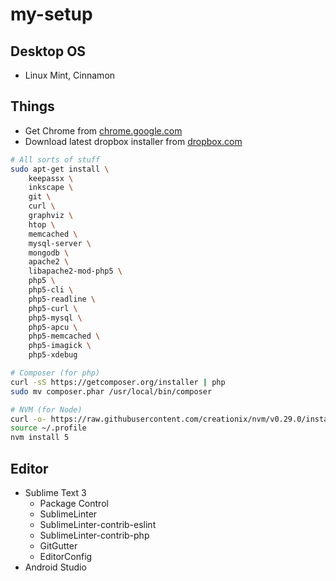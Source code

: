 # my-setup

## Desktop OS

* Linux Mint, Cinnamon

## Things

* Get Chrome from [chrome.google.com](https://chrome.google.com)
* Download latest dropbox installer from [dropbox.com](https://dropbox.com)

```sh
# All sorts of stuff
sudo apt-get install \
	keepassx \
	inkscape \
	git \
	curl \
	graphviz \
	htop \
	memcached \
	mysql-server \
	mongodb \
	apache2 \
	libapache2-mod-php5 \
	php5 \
	php5-cli \
	php5-readline \
	php5-curl \
	php5-mysql \
	php5-apcu \
	php5-memcached \
	php5-imagick \
	php5-xdebug

# Composer (for php)
curl -sS https://getcomposer.org/installer | php
sudo mv composer.phar /usr/local/bin/composer

# NVM (for Node)
curl -o- https://raw.githubusercontent.com/creationix/nvm/v0.29.0/install.sh | bash
source ~/.profile
nvm install 5
```

## Editor

* Sublime Text 3
  * Package Control
  * SublimeLinter
  * SublimeLinter-contrib-eslint
  * SublimeLinter-contrib-php
  * GitGutter
  * EditorConfig
* Android Studio
